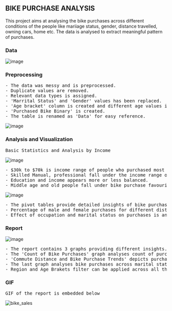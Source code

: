 ## BIKE PURCHASE ANALYSIS 
This project aims at analysing the bike purchases across different conditions of the people like mariiage status, gender, distance travelled, owning cars, home etc. The data is analysed to extract meaningful pattern of purchases. 
### Data 
![image](https://github.com/pooja614/excel_projects/assets/69869583/a9235f76-5f96-4665-8f71-5a7483483de5)

### Preprocessing 
<Pre>
- The data was messy and is preprocessed. 
- Duplicate values are removed. 
- Relevant data types is assigned. 
- 'Marrital Status' and 'Gender' values has been replaced. 
- 'Age bracket' column is created and different age values is assigned a group. 
- 'Purchased Bike Binary' is created. 
- The table is renamed as 'Data' for easy reference. 
</Pre>

![image](https://github.com/pooja614/excel_projects/assets/69869583/368ce2c9-b043-4aff-bff5-29a1c9fa47f6) 

### Analysis and Visualization 

<pre>Basic Statistics and Analysis by Income</pre>
![image](https://github.com/pooja614/excel_projects/assets/69869583/b79777de-a484-4abd-ab16-a930154d4454) 

<pre>
- $30k to $70k is income range of people who purchased most of the bikes.
- Skilled Manual, professional fall under the income range of bike purchasers, with managers having wide range. 
- Education and income appears more or less balanced. 
- Middle age and old people fall under bike purchase favouring income range. 
</pre>

![image](https://github.com/pooja614/excel_projects/assets/69869583/2104c380-5ead-40b7-8e56-c53c8193d5e7)
<pre>
- The pivot tables provide detailed insights of bike purchases. 
- Percentage of male and female purchases for different distance commuted is visualized for different age-brackets. 
- Effect of occupation and marital status on purchases is analysed across different regions. 
</pre>
									
### Report 

![image](https://github.com/pooja614/excel_projects/assets/69869583/04bcc07d-505d-48a0-8d0b-f053de2885fe) 
<pre>
- The report contains 3 graphs providing different insights. 
- The 'Count of Bike Purchases' graph analyses count of purchases across different genders in different professions. 
- 'Commute Distance and Bike Purchase Trends' depicts purchase trends by distance commuted. 
- The last graph analyses bike purchases across marital status and owning home factors.
- Region and Age Brakets filter can be applied across all the graphs.
</pre> 

### GIF
<pre>GIF of the report is embedded below </pre>

![bike_sales](https://github.com/pooja614/excel_projects/assets/69869583/cce6d61e-d28a-4011-80ba-cc31a3afeb4b)
